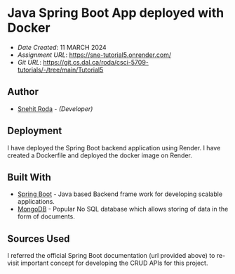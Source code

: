 # Java Spring Boot App deployed with Docker

* *Date Created*: 11 MARCH 2024 
* *Assignment URL*: <https://sne-tutorial5.onrender.com/>
* *Git URL*: <https://git.cs.dal.ca/roda/csci-5709-tutorials/-/tree/main/Tutorial5>

## Author

* [Snehit Roda](snehit.roda@dal.ca) - *(Developer)*

## Deployment
I have deployed the Spring Boot backend application using Render. I have created a Dockerfile and deployed the docker image on Render.

## Built With

* [Spring Boot](https://docs.spring.io/spring-boot/docs/current/reference/htmlsingle/) - Java based Backend frame work for developing scalable applications. 
* [MongoDB](https://www.mongodb.com/docs/) - Popular No SQL database which allows storing of data in the form of documents.

## Sources Used

I referred the official Spring Boot documentation (url provided above) to re-visit important concept for developing the CRUD APIs for this project.

